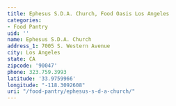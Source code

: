 ```yaml
---
title: Ephesus S.D.A. Church, Food Oasis Los Angeles
categories:
- Food Pantry
uid: ''
name: Ephesus S.D.A. Church
address_1: 7005 S. Western Avenue
city: Los Angeles
state: CA
zipcode: '90047'
phone: 323.759.3993
latitude: '33.9759966'
longitude: "-118.3092608"
uri: "/food-pantry/ephesus-s-d-a-church/"
---
```


